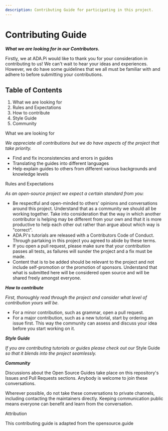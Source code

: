 ```yaml
---
description: Contributing Guide for participating in this project.
---
```


# Contributing Guide

_**What we are looking for in our Contributors.**_

Firstly, we at ADA.Pi would like to thank you for your consideration in contributing to us! We can't wait to hear your ideas and experiences. However, we do have some guidelines that we all must be familiar with and adhere to before submitting your contributions.

## Table of Contents

1. What we are looking for
2. Rules and Expectations
3. How to contribute
4. Style Guide
5. Community

What we are looking for

_We appreciate all contributions but we do have aspects of the project that take priority._

* Find and fix inconsistencies and errors in guides
* Translating the guides into different languages
* Help explain guides to others from different various backgrounds and knowledge levels

Rules and Expectations

_As an open-source project we expect a certain standard from you:_

* Be respectful and open-minded to others' opinions and conversations around this project. Understand that as a community we should all be working together. Take into consideration that the way in which another contributor is helping may be different from your own and that it is more productive to help each other out rather than argue about which way is "correct".
* ADA.Pi's tutorials are released with a Contributors Code of Conduct. Through partaking in this project you agreed to abide by these terms.
* If you open a pull request, please make sure that your contribution passes all tests, as failures will sunder the project and a fix must be made.
* Content that is to be added should be relevant to the project and not include self-promotion or the promotion of sponsors. Understand that what is submitted here will be considered open source and will be shared freely amongst everyone. 

_**How to contribute**_

_First, thoroughly read through the project and consider what level of contribution yours will be._

* For a minor contribution, such as grammar, open a pull request.
* For a major contribution, such as a new tutorial, start by ordering an issue first. This way the community can assess and discuss your idea before you start working on it.

_**Style Guide**_

_If you are contributing tutorials or guides please check out our_ Style Guide _so that it blends into the project seamlessly._

_**Community**_

Discussions about the Open Source Guides take place on this repository's Issues and Pull Requests sections. Anybody is welcome to join these conversations.

Wherever possible, do not take these conversations to private channels, including contacting the maintainers directly. Keeping communication public means everyone can benefit and learn from the conversation.

Attribution

This contributing guide is adapted from the opensource.guide

